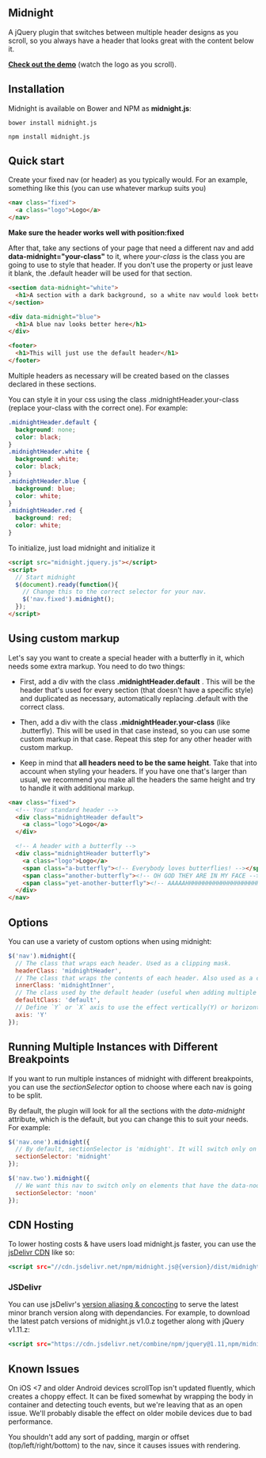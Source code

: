 ## Midnight

A jQuery plugin that switches between multiple header designs as you scroll, so you always have a header that looks great with the content below it.

**[Check out the demo](http://aerolab.github.io/midnight.js/)** (watch the logo as you scroll).

## Installation

Midnight is available on Bower and NPM as **midnight.js**:

```
bower install midnight.js

npm install midnight.js
```

## Quick start

Create your fixed nav (or header) as you typically would. For an example, something like this (you can use whatever markup suits you)

```html
<nav class="fixed">
  <a class="logo">Logo</a>
</nav>
```

**Make sure the header works well with position:fixed**


After that, take any sections of your page that need a different nav and add **data-midnight="your-class"** to it, where *your-class* is the class you are going to use to style that header. If you don't use the property or just leave it blank, the .default header will be used for that section.

```html
<section data-midnight="white">
  <h1>A section with a dark background, so a white nav would look better here</h1>
</section>

<div data-midnight="blue">
  <h1>A blue nav looks better here</h1>
</div>

<footer>
  <h1>This will just use the default header</h1>
</footer>
```

Multiple headers as necessary will be created based on the classes declared in these sections.

You can style it in your css using the class .midnightHeader.your-class (replace your-class with the correct one). For example:


```css
.midnightHeader.default {
  background: none;
  color: black;
}
.midnightHeader.white {
  background: white;
  color: black;
}
.midnightHeader.blue {
  background: blue;
  color: white;
}
.midnightHeader.red {
  background: red;
  color: white;
}
```


To initialize, just load midnight and initialize it

```html
<script src="midnight.jquery.js"></script>
<script>
  // Start midnight
  $(document).ready(function(){
    // Change this to the correct selector for your nav.
    $('nav.fixed').midnight();
  });
</script>
```


## Using custom markup

Let's say you want to create a special header with a butterfly in it, which needs some extra markup. You need to do two things:

* First, add a div with the class **.midnightHeader.default** . This will be the header that's used for every section (that doesn't have a specific style) and duplicated as necessary, automatically replacing .default with the correct class.

* Then, add a div with the class **.midnightHeader.your-class** (like .butterfly). This will be used in that case instead, so you can use some custom markup in that case. Repeat this step for any other header with custom markup.

* Keep in mind that **all headers need to be the same height**. Take that into account when styling your headers. If you have one that's larger than usual, we recommend you make all the headers the same height and try to handle it with additional markup.


```html
<nav class="fixed">
  <!-- Your standard header -->
  <div class="midnightHeader default">
    <a class="logo">Logo</a>
  </div>

  <!-- A header with a butterfly -->
  <div class="midnightHeader butterfly">
    <a class="logo">Logo</a>
    <span class="a-butterfly"><!-- Everybody loves butterflies! --></span>
    <span class="another-butterfly"><!-- OH GOD THEY ARE IN MY FACE --></span>
    <span class="yet-another-butterfly"><!-- AAAAAHHHHHHHHHHHHHHHHHHHHH --></span>
  </div>
</nav>
```


## Options

You can use a variety of custom options when using midnight:

```js
$('nav').midnight({
  // The class that wraps each header. Used as a clipping mask.
  headerClass: 'midnightHeader',
  // The class that wraps the contents of each header. Also used as a clipping mask.
  innerClass: 'midnightInner',
  // The class used by the default header (useful when adding multiple headers with different markup).
  defaultClass: 'default',
  // Define `Y` or `X` axis to use the effect vertically(Y) or horizontally(X)
  axis: 'Y'
});
```


## Running Multiple Instances with Different Breakpoints

If you want to run multiple instances of midnight with different breakpoints, you can use the *sectionSelector* option to choose where each nav is going to be split.

By default, the plugin will look for all the sections with the *data-midnight* attribute, which is the default, but you can change this to suit your needs. For example:

```js
$('nav.one').midnight({
  // By default, sectionSelector is 'midnight'. It will switch only on elements that have the data-midnight attribute.
  sectionSelector: 'midnight'
});

$('nav.two').midnight({
  // We want this nav to switch only on elements that have the data-noon attribute.
  sectionSelector: 'noon'
});
```


## CDN Hosting

To lower hosting costs & have users load midnight.js faster, you can use the [jsDelivr CDN](http://www.jsdelivr.com/#!jquery.midnight) like so:
```htm
<script src="//cdn.jsdelivr.net/npm/midnight.js@{version}/dist/midnight.jquery.min.js"></script>
```


### JSDelivr

You can use jsDelivr's [version aliasing & concocting](https://www.jsdelivr.com/features) to serve the latest minor branch version along with dependancies.  For example, to download the latest patch versions of midnight.js v1.0.z together along with jQuery v1.11.z:
```htm
<script src="https://cdn.jsdelivr.net/combine/npm/jquery@1.11,npm/midnight.js@1.1"></script>
```


## Known Issues

On iOS <7 and older Android devices scrollTop isn't updated fluently, which creates a choppy effect. It can be fixed somewhat by wrapping the body in container and detecting touch events, but we're leaving that as an open issue. We'll probably disable the effect on older mobile devices due to bad performance.

You shouldn't add any sort of padding, margin or offset (top/left/right/bottom) to the nav, since it causes issues with rendering.
